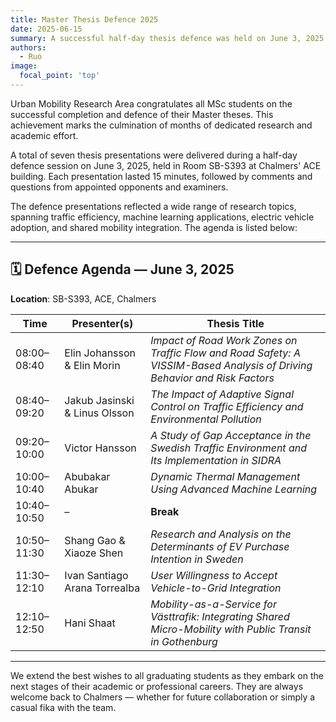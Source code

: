 ```yaml
---
title: Master Thesis Defence 2025
date: 2025-06-15
summary: A successful half-day thesis defence was held on June 3, 2025. Congratulations to all MSc students for completing their thesis work.
authors:
  - Ruo
image:
  focal_point: 'top'
---
```


Urban Mobility Research Area congratulates all MSc students on the successful completion and defence of their Master theses. This achievement marks the culmination of months of dedicated research and academic effort.

<!--more-->

A total of seven thesis presentations were delivered during a half-day defence session on June 3, 2025, held in Room SB-S393 at Chalmers' ACE building. Each presentation lasted 15 minutes, followed by comments and questions from appointed opponents and examiners.

The defence presentations reflected a wide range of research topics, spanning traffic efficiency, machine learning applications, electric vehicle adoption, and shared mobility integration. The agenda is listed below:

---

## 🗓️ Defence Agenda — June 3, 2025  
**Location**: SB-S393, ACE, Chalmers

| Time        | Presenter(s) | Thesis Title |
|-------------|--------------|--------------|
| 08:00–08:40 | Elin Johansson & Elin Morin | *Impact of Road Work Zones on Traffic Flow and Road Safety: A VISSIM-Based Analysis of Driving Behavior and Risk Factors* |
| 08:40–09:20 | Jakub Jasinski & Linus Olsson | *The Impact of Adaptive Signal Control on Traffic Efficiency and Environmental Pollution* |
| 09:20–10:00 | Victor Hansson | *A Study of Gap Acceptance in the Swedish Traffic Environment and Its Implementation in SIDRA* |
| 10:00–10:40 | Abubakar Abukar | *Dynamic Thermal Management Using Advanced Machine Learning* |
| 10:40–10:50 | – | **Break** |
| 10:50–11:30 | Shang Gao & Xiaoze Shen | *Research and Analysis on the Determinants of EV Purchase Intention in Sweden* |
| 11:30–12:10 | Ivan Santiago Arana Torrealba | *User Willingness to Accept Vehicle-to-Grid Integration* |
| 12:10–12:50 | Hani Shaat | *Mobility-as-a-Service for Västtrafik: Integrating Shared Micro-Mobility with Public Transit in Gothenburg* |

---

We extend the best wishes to all graduating students as they embark on the next stages of their academic or professional careers. They are always welcome back to Chalmers — whether for future collaboration or simply a casual fika with the team.

